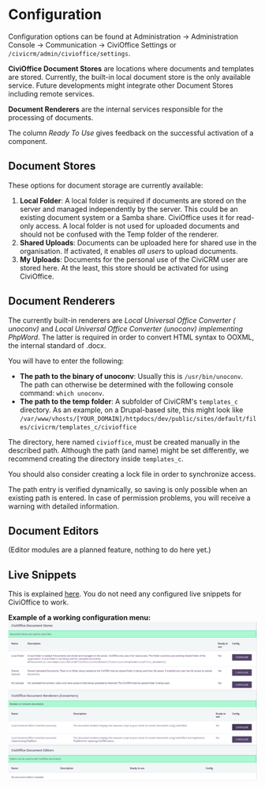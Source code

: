 # Configuration

Configuration options can be found at Administration → Administration Console
→ Communication → CiviOffice Settings or `/civicrm/admin/civioffice/settings`.

**CiviOffice Document Stores** are locations where documents and templates are
stored. Currently, the built-in local document store is the only available
service. Future developments might integrate other Document Stores including
remote services.

**Document Renderers** are the internal services responsible for the processing
of documents.

The column *Ready To Use* gives feedback on the successful activation of a
component.

## Document Stores

These options for document storage are currently available:

1. **Local Folder**: A local folder is required if documents are stored on the
   server and managed independently by the server. This could be an existing
   document system or a Samba share. CiviOffice uses it for read-only access. A
   local folder is not used for uploaded documents and should not be confused
   with the Temp folder of the renderer.
2. **Shared Uploads**: Documents can be uploaded here for shared use in the
   organisation. If activated, it enables *all users* to upload documents.
3. **My Uploads**: Documents for the personal use of the CiviCRM user are stored
   here. At the least, this store should be activated for using CiviOffice.

## Document Renderers

The currently built-in renderers are *Local Universal Office Converter (
unoconv)* and *Local Universal Office Converter (unoconv) implementing PhpWord*.
The latter is required in order to convert HTML syntax to OOXML, the internal
standard of .docx.

You will have to enter the following:

- **The path to the binary of unoconv**: Usually this is `/usr/bin/unoconv`.
  The path can otherwise be determined with the following console
  command: ``which unoconv``.
- **The path to the temp folder**: A subfolder of
  CiviCRM's `templates_c` directory. As an example, on a Drupal-based site,
  this might look
  like `/var/www/vhosts/[YOUR_DOMAIN]/httpdocs/dev/public/sites/default/files/civicrm/templates_c/civioffice`

The directory, here named ``civioffice``, must be created manually in the
described path. Although the path (and name) might be set differently, we
recommend creating the directory inside `templates_c`.

You should also consider creating a lock file in order to synchronize access.

The path entry is verified dynamically, so saving is only possible when an
existing path is entered. In case of permission problems, you will receive a
warning with detailed information.

## Document Editors

(Editor modules are a planned feature, nothing to do here yet.)

## Live Snippets

This is explained [here](/inserting-content-with-live-snippets/). You do not
need any configured live snippets for CiviOffice to work.

**Example of a working configuration menu:**
![CiviOffice configuration menu](img/civioffice-configuration.png "CiviOffice configuration menu")
